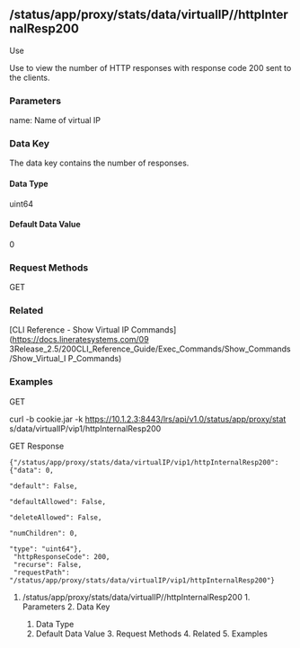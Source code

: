 ## /status/app/proxy/stats/data/virtualIP/<name>/httpInternalResp200

Use

Use to view the number of HTTP responses with response code 200 sent to the
clients.

### Parameters

name: Name of virtual IP

### Data Key

The data key contains the number of responses.

#### Data Type

uint64

#### Default Data Value

0

### Request Methods

GET

### Related

[CLI Reference - Show Virtual IP Commands](https://docs.lineratesystems.com/09
3Release_2.5/200CLI_Reference_Guide/Exec_Commands/Show_Commands/Show_Virtual_I
P_Commands)

### Examples

GET

curl -b cookie.jar -k https://10.1.2.3:8443/lrs/api/v1.0/status/app/proxy/stat
s/data/virtualIP/vip1/httpInternalResp200

GET Response

    
    {"/status/app/proxy/stats/data/virtualIP/vip1/httpInternalResp200": {"data": 0,
                                                                            "default": False,
                                                                            "defaultAllowed": False,
                                                                            "deleteAllowed": False,
                                                                            "numChildren": 0,
                                                                            "type": "uint64"},
     "httpResponseCode": 200,
     "recurse": False,
     "requestPath": "/status/app/proxy/stats/data/virtualIP/vip1/httpInternalResp200"}
    

  1. /status/app/proxy/stats/data/virtualIP/<name>/httpInternalResp200
    1. Parameters
    2. Data Key
      1. Data Type
      2. Default Data Value
    3. Request Methods
    4. Related
    5. Examples

